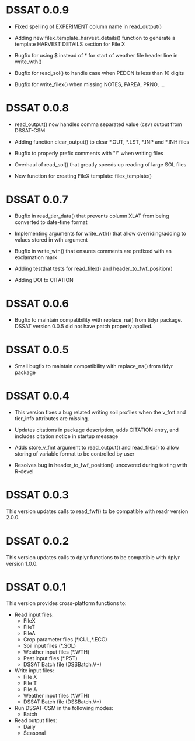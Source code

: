 # DSSAT 0.0.9

- Fixed spelling of EXPERIMENT column name in read_output()

- Adding new filex_template_harvest_details() function to generate a template HARVEST DETAILS section for File X

- Bugfix for using $ instead of * for start of weather file header line in write_wth()

- Bugfix for read_sol() to handle case when PEDON is less than 10 digits

- Bugfix for write_filex() when missing NOTES, PAREA, PRNO, ...

# DSSAT 0.0.8

- read_output() now handles comma separated value (csv) output from DSSAT-CSM

- Adding function clear_output() to clear \*.OUT, \*.LST, \*.INP and \*.INH files

- Bugfix to properly prefix comments with "!" when writing files

- Overhaul of read_sol() that greatly speeds up reading of large SOL files

- New function for creating FileX template: filex_template()

# DSSAT 0.0.7

- Bugfix in read_tier_data() that prevents column XLAT from being converted to date-time format

- Implementing arguments for write_wth() that allow overriding/adding to values stored in wth argument

- Bugfix in write_wth() that ensures comments are prefixed with an exclamation mark

- Adding testthat tests for read_filex() and header_to_fwf_position()

- Adding DOI to CITATION

# DSSAT 0.0.6

- Bugfix to maintain compatibility with replace_na() from tidyr package. DSSAT version 0.0.5 did not have patch properly applied.

# DSSAT 0.0.5

- Small bugfix to maintain compatibility with replace_na() from tidyr package

# DSSAT 0.0.4

- This version fixes a bug related writing soil profiles when the v_fmt and tier_info attributes are missing.

- Updates citations in package description, adds CITATION entry, and includes citation notice in startup message

- Adds store_v_fmt argument to read_output() and read_filex() to allow storing of variable format to be controlled by user

- Resolves bug in header_to_fwf_position() uncovered during testing with R-devel

# DSSAT 0.0.3

This version updates calls to read_fwf() to be compatible with readr version 2.0.0.

# DSSAT 0.0.2

This version updates calls to dplyr functions to be compatible with dplyr version 1.0.0.

# DSSAT 0.0.1

This version provides cross-platform functions to:
  - Read input files:
    - FileX
    - FileT
    - FileA
    - Crop parameter files (\*.CUL,\*.ECO)
    - Soil input files (\*.SOL)
    - Weather input files (\*.WTH)
    - Pest input files (\*.PST)
    - DSSAT Batch file (DSSBatch.V\*)
- Write input files:
    - File X
    - File T
    - File A
    - Weather input files (\*.WTH)
    - DSSAT Batch file (DSSBatch.V\*)
- Run DSSAT-CSM in the following modes:
    - Batch
- Read output files:
    - Daily
    - Seasonal
